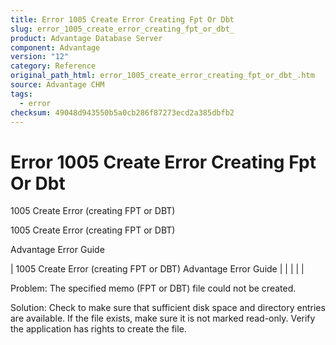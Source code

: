```yaml
---
title: Error 1005 Create Error Creating Fpt Or Dbt
slug: error_1005_create_error_creating_fpt_or_dbt_
product: Advantage Database Server
component: Advantage
version: "12"
category: Reference
original_path_html: error_1005_create_error_creating_fpt_or_dbt_.htm
source: Advantage CHM
tags:
  - error
checksum: 49048d943550b5a0cb286f87273ecd2a385dbfb2
---
```


# Error 1005 Create Error Creating Fpt Or Dbt

1005 Create Error (creating FPT or DBT)

1005 Create Error (creating FPT or DBT)

Advantage Error Guide

| 1005 Create Error (creating FPT or DBT)  Advantage Error Guide |  |  |  |  |

Problem: The specified memo (FPT or DBT) file could not be created.

Solution: Check to make sure that sufficient disk space and directory entries are available. If the file exists, make sure it is not marked read-only. Verify the application has rights to create the file.
